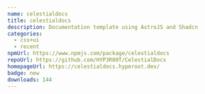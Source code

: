 ```yaml
---
name: celestialdocs
title: celestialdocs
description: Documentation template using AstroJS and Shadcn
categories:
  - css+ui
  - recent
npmUrl: https://www.npmjs.com/package/celestialdocs
repoUrl: https://github.com/HYP3R00T/CelestialDocs
homepageUrl: https://celestialdocs.hyperoot.dev/
badge: new
downloads: 144
---
```


